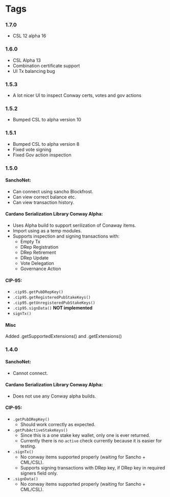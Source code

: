 # Tags

### 1.7.0
- CSL 12 alpha 16

### 1.6.0
- CSL Alpha 13
- Combination certificate support
- UI Tx balancing bug

### 1.5.3 
- A lot nicer UI to inspect Conway certs, votes and gov actions

### 1.5.2
- Bumped CSL to alpha version 10

### 1.5.1
- Bumped CSL to alpha version 8
- Fixed vote signing
- Fixed Gov action inspection

### 1.5.0

#### SanchoNet:
- Can connect using sancho Blockfrost.
- Can view correct balance etc.
- Can view transaction history.
  
#### Cardano Serialization Library Conway Alpha:
- Uses Alpha build to support serilization of Conaway items.
- Import using as a temp modules.
- Supports inspection and signing transactions with:
  - Empty Tx 
  - DRep Registration
  - DRep Retirement
  - DRep Update
  - Vote Delegation
  - Governance Action 

#### CIP-95:
- `.cip95.getPubDRepKey()`
- `.cip95.getRegisteredPubStakeKeys()`
- `.cip95.getUnregisteredPubStakeKeys()`
- `.cip95.signData()` **NOT implemented**
- `signTx()`

#### Misc
Added .getSupportedExtensions() and .getExtensions()

### 1.4.0

#### SanchoNet:
- Cannot connect.
  
#### Cardano Serialization Library Conway Alpha:
- Does not use any Conway alpha builds.

#### CIP-95:
- `.getPubDRepKey()`
  - Should work correctly as expected.
- `.getPubActiveStakeKeys()`
  - Since this is a one stake key wallet, only one is ever returned.
  - Currently there is no `active` check currently because it is easier for testing.
- `.signTx()`
  - No conway items supported properly (waiting for Sancho + CML/CSL).
  - Supports signing transactions with DRep key, if DRep key in required signers field only.
- `.signData()`
  - No conway items supported properly (waiting for Sancho + CML/CSL).
